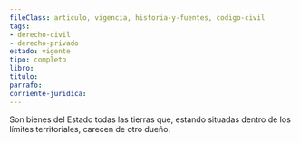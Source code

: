 ```yaml
---
fileClass: articulo, vigencia, historia-y-fuentes, codigo-civil
tags:
- derecho-civil
- derecho-privado
estado: vigente
tipo: completo
libro:
titulo:
parrafo:
corriente-juridica:
---
```

Son bienes del Estado todas las tierras que, estando situadas dentro de los límites territoriales, carecen de otro dueño.